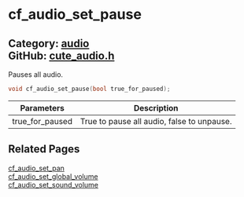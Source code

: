 [//]: # (This file is automatically generated by Cute Framework's docs parser.)
[//]: # (Do not edit this file by hand!)
[//]: # (See: https://github.com/RandyGaul/cute_framework/blob/master/samples/docs_parser.cpp)
[](../header.md ':include')

# cf_audio_set_pause

Category: [audio](/api_reference?id=audio)  
GitHub: [cute_audio.h](https://github.com/RandyGaul/cute_framework/blob/master/include/cute_audio.h)  
---

Pauses all audio.

```cpp
void cf_audio_set_pause(bool true_for_paused);
```

Parameters | Description
--- | ---
true_for_paused | True to pause all audio, false to unpause.

## Related Pages

[cf_audio_set_pan](/audio/cf_audio_set_pan.md)  
[cf_audio_set_global_volume](/audio/cf_audio_set_global_volume.md)  
[cf_audio_set_sound_volume](/audio/cf_audio_set_sound_volume.md)  
